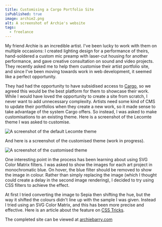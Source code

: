 ```yaml
---
title: Customising a Cargo Portfolio Site
isPublished: true
image: archie2.png
alt: A screenshot of Archie's website
tags:
  - freelance
---
```


My friend Archie is an incredible artist. I've been lucky to work with them on
multiple occasions: I created lighting design for a performance of theirs,
hand-soldered a custom mic preamp with laser-cut housing for another
performance, and gave creative consultation on sound and video projects. They
recently asked me to help them customise their artist portfolio site, and since
I've been moving towards work in web development, it seemed like a perfect
opportunity.

They had had the opportunity to have subsidised access to
[Cargo](https://cargo.site/), so we agreed this would be the best platform for
them to showcase their work. While I would have loved the opportunity to create
a site from scratch, I never want to add unnecessary complexity. Artists need
some kind of CMS to update their portfolios when they create a new work, so it
made sense to take advantage of the system Cargo offers. So instead, I was asked
to make customisations to an existing theme. Here is a screenshot of the Lecomte
theme I was asked to customise.

![A screenshot of the default Lecomte theme](/images/lecomte.png)

And here is a screenshot of the customised theme (work in progress).

![A screenshot of the customised theme](/images/archie2.png)

One interesting point in the process has been learning about using SVG Color
Matrix filters. I was asked to show the images for each art project in
monochromatic blue. On hover, the blue filter should be removed to show the
image in colour. Rather than simply replacing the image (which I thought could
create a delay in the second image rendering), I decided to try using CSS
filters to achieve the effect.

At first I tried converting the image to Sepia then shifting the hue, but the
way it shifted the colours didn't line up with the sample I was given. Instead I
tried using an SVG Color Matrix, and this has been more precise and effective.
Here is an article about the feature on
[CSS Tricks](https://css-tricks.com/color-filters-can-turn-your-gray-skies-blue/).

The completed site can be viewed at [archiebarry.com](https://archiebarry.com)
